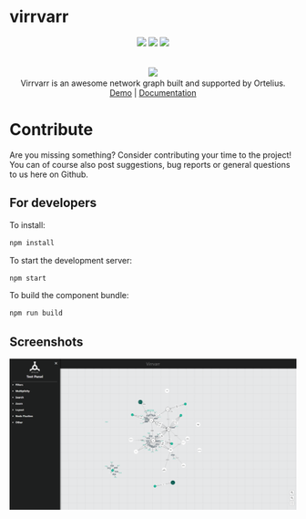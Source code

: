 # virrvarr

<div align="center">
  <img src="https://img.shields.io/github/license/orteliusab/virrvarr" style="display:inline-block;">
  <img src="https://img.shields.io/npm/v/virrvarr?color=1" style="display:inline-block;">
  <img src="https://img.shields.io/badge/code_style-prettier-ff69b4.svg?style=flat-square" style="display:inline-block;">
  <br>
  <br>
  <br>
  <img src="https://www.ortelius.com/wp-content/uploads/2020/05/Ortelius-logo-black.png"/>
  <br>
  Virrvarr is an awesome network graph built and supported by Ortelius.
  <br>
  <a target="_blank" href="https://orteliusab.github.io/virrvarr/bundle/example">Demo</a> | <a target="_blank" href="https://orteliusab.github.io/virrvarr/docs/dist/index.html">Documentation</a>
</div>

# Contribute

Are you missing something? Consider contributing your time to the project! You can of course also post suggestions, bug reports or general questions to us here on Github.

## For developers

To install:

```bash
npm install
```

To start the development server:

```bash
npm start
```

To build the component bundle:

```bash
npm run build
```

## Screenshots

![Screenshot 1](/ss1.PNG?raw=true)
